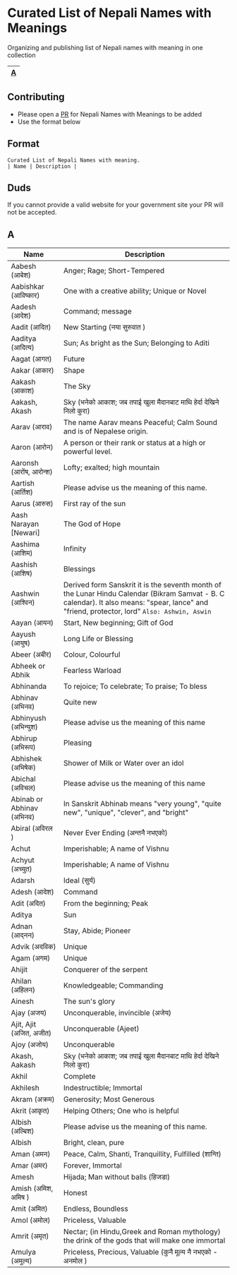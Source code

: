 # Curated List of Nepali Names with Meanings

Organizing and publishing list of Nepali names with meaning in one collection

| [A](#a)| 
|:-:  |

## Contributing

* Please open a [PR](https://guides.github.com/activities/forking/) for Nepali Names with Meanings to be added
* Use the format below

## Format

```
Curated List of Nepali Names with meaning.
| Name | Description | 
```
## Duds
If you cannot provide a valid website for your government site your PR will not be accepted.

## A 

Name | Description 
------------ | ------- 
Aabesh (आबेश)| Anger; Rage; Short-Tempered 
Aabishkar (आविष्कार) | One with a creative ability; Unique or Novel
Aadesh (आदेश) | Command; message
Aadit (आदित) | New Starting (नया सुरुवात )
Aaditya (आदित्य) | Sun; As bright as the Sun; Belonging to Aditi
Aagat (आगत) | Future
Aakar (आकार) | Shape
Aakash (आकाश) | The Sky
Aakash, Akash | Sky (भनेको आकाश; जब तपाई खुला मैदानबाट माथि हेर्दा देखिने निलो कुरा)
Aarav (आराव) | The name Aarav means Peaceful; Calm Sound and is of Nepalese origin.
Aaron (आरोन) | A person or their rank or status at a high or powerful level.
Aaronsh (आरोंष, आरोन्श) | Lofty; exalted; high mountain
Aartish (आर्तिश) | Please advise us the meaning of this name.
Aarus (आरुस) | First ray of the sun
Aash Narayan [Newari] | The God of Hope
Aashima (आशिम) | Infinity
Aashish (आशिष) | Blessings
Aashwin (आश्विन) | Derived form Sanskrit it is the seventh month of the Lunar Hindu Calendar (Bikram Samvat - B. C calendar). It also means: "spear, lance" and "friend, protector, lord" `Also: Ashwin, Aswin`
Aayan (आयन) | Start, New beginning; Gift of God
Aayush (आयुष) | Long Life or Blessing
Abeer (अबीर)| Colour, Colourful
Abheek or Abhik | Fearless Warload
Abhinanda | To rejoice; To celebrate; To praise; To bless
Abhinav (अभिनव) | Quite new
Abhinyush (अभिन्युश) | Please advise us the meaning of this name
Abhirup (अभिरूप) | Pleasing
Abhishek (अभिषेक) | Shower of Milk or Water over an idol
Abichal (अविचल) | Please advise us the meaning of this name
Abinab or Abhinav (अभिनव) | In Sanskrit Abhinab means "very young", "quite new", "unique", "clever", and "bright"
Abiral (अविरल ) | Never Ever Ending (अन्तनै नभएको)
Achut | Imperishable; A name of Vishnu
Achyut (अच्युत) | Imperishable; A name of Vishnu
Adarsh | 	Ideal (सुर्य)
Adesh (आदेश) | Command
Adit (अदित) | From the beginning; Peak
Aditya | Sun
Adnan (आद्नन) | Stay, Abide; Pioneer
Advik (अदविक) | Unique
Agam (अगम) | Unique
Ahijit | Conquerer of the serpent
Ahilan (अहिलन)  | Knowledgeable; Commanding
Ainesh | The sun's glory
Ajay (अजय) | Unconquerable, invincible (अजेय)
Ajit, Ajit (अजित, अजीत) | Unconquerable (Ajeet)
Ajoy (अजोय) | Unconquerable
Akash, Aakash | Sky (भनेको आकाश; जब तपाई खुला मैदानबाट माथि हेर्दा देखिने निलो कुरा)
Akhil | Complete
Akhilesh | Indestructible; Immortal
Akram (अक्रम) | Generosity; Most Generous
Akrit (आकृत) | Helping Others; One who is helpful
Albish (अल्बिश) | Please advise us the meaning of this name.
Albish | Bright, clean, pure
Aman (अमन) | Peace, Calm, Shanti, Tranquillity, Fulfilled  (शान्ति)
Amar (अमर) | Forever, Immortal
Amesh | Hijada; Man without balls (हिजडा)
Amish (अमिश, अमिष ) | Honest
Amit (अमित) | Endless, Boundless
Amol (अमोल) | Priceless, Valuable
Amrit (अमृत) | Nectar; (in Hindu,Greek and Roman mythology) the drink of the gods that will make one immortal
Amulya (अमुल्य) | 	Priceless, Precious, Valuable (कुनै मूल्य नै नभएको - अनमोल )
